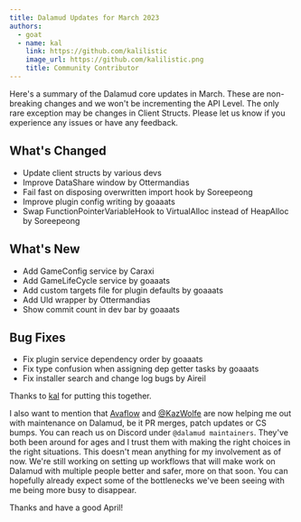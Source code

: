 ```yaml
---
title: Dalamud Updates for March 2023
authors:
  - goat
  - name: kal
    link: https://github.com/kalilistic
    image_url: https://github.com/kalilistic.png
    title: Community Contributor
---
```


Here's a summary of the Dalamud core updates in March. These are non-breaking
changes and we won't be incrementing the API Level. The only rare exception may
be changes in Client Structs. Please let us know if you experience any issues or
have any feedback.

## What's Changed

- Update client structs by various devs
- Improve DataShare window by Ottermandias
- Fail fast on disposing overwritten import hook by Soreepeong
- Improve plugin config writing by goaaats
- Swap FunctionPointerVariableHook to VirtualAlloc instead of HeapAlloc by
  Soreepeong

## What's New

- Add GameConfig service by Caraxi
- Add GameLifeCycle service by goaaats
- Add custom targets file for plugin defaults by goaaats
- Add Uld wrapper by Ottermandias
- Show commit count in dev bar by goaaats

## Bug Fixes

- Fix plugin service dependency order by goaaats
- Fix type confusion when assigning dep getter tasks by goaaats
- Fix installer search and change log bugs by Aireil

Thanks to [kal](https://github.com/kalilistic) for putting this together.

I also want to mention that [Avaflow](https://github.com/avafloww) and
[@KazWolfe](https://github.com/KazWolfe) are now helping me out with maintenance
on Dalamud, be it PR merges, patch updates or CS bumps. You can reach us on
Discord under `@dalamud maintainers`. They've both been around for ages and I
trust them with making the right choices in the right situations. This doesn't
mean anything for my involvement as of now. We're still working on setting up
workflows that will make work on Dalamud with multiple people better and safer,
more on that soon. You can hopefully already expect some of the bottlenecks
we've been seeing with me being more busy to disappear.

Thanks and have a good April!
